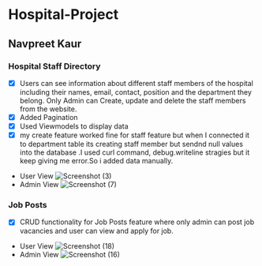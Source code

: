 # Hospital-Project
## Navpreet Kaur
### Hospital Staff Directory
- [x] Users can see information about different staff members of the hospital including their names, email, contact, position and the department they belong. Only Admin can Create, update and delete the staff members from the website.
- [x] Added Pagination
- [x] Used Viewmodels to display data
- [x] my create feature worked fine for staff feature but when I connected it to department table its creating staff member but sendnd      null values into the database .I used curl command, debug.writeline stragies but it keep giving me error.So i added data manually.  
* User View
![Screenshot (3)](https://user-images.githubusercontent.com/71792075/116010129-30d38c00-a5eb-11eb-8f8d-a255586e26b0.png)
* Admin View
![Screenshot (7)](https://user-images.githubusercontent.com/71792075/116010134-4052d500-a5eb-11eb-81ce-fedcce6f7469.png)
### Job Posts
- [x] CRUD functionality for Job Posts feature where only admin can post job vacancies and user can view and apply for job.
* User View
![Screenshot (18)](https://user-images.githubusercontent.com/71792075/116030563-d0b00a80-a629-11eb-930b-a6f9784172ad.png)
* Admin View
![Screenshot (16)](https://user-images.githubusercontent.com/71792075/116030625-f50be700-a629-11eb-8315-cc7ed9f672c6.png)

